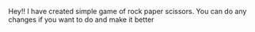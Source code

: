 Hey!! I have created simple game of rock paper scissors. You can do any changes if you want to do and make it better
